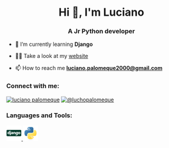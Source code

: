 <h1 align="center">Hi 👋, I'm Luciano</h1>
<h3 align="center">A Jr Python developer</h3>

- 🌱 I’m currently learning **Django**

- 👨‍💻 Take a look at my [website](https://luciano-web.netlify.app/)

- 📫 How to reach me **luciano.palomeque2000@gmail.com**

<h3 align="left">Connect with me:</h3>
<p align="left">
<a href="https://www.linkedin.com/in/luciano-palomeque-82887b209/" target="blank"><img align="center" src="https://raw.githubusercontent.com/rahuldkjain/github-profile-readme-generator/master/src/images/icons/Social/linked-in-alt.svg" alt="luciano palomeque" height="30" width="40" /></a>
<a href="https://medium.com/@luciano-palomeque2000" target="blank"><img align="center" src="https://raw.githubusercontent.com/rahuldkjain/github-profile-readme-generator/master/src/images/icons/Social/medium.svg" alt="@luchopalomeque" height="30" width="40" /></a>
</p>

<h3 align="left">Languages and Tools:</h3>
<p align="left"> <a href="https://www.djangoproject.com/" target="_blank"> <img src="https://raw.githubusercontent.com/devicons/devicon/master/icons/django/django-original.svg" alt="django" width="40" height="40"/> </a> <a href="https://www.python.org" target="_blank"> <img src="https://raw.githubusercontent.com/devicons/devicon/master/icons/python/python-original.svg" alt="python" width="40" height="40"/> </a> </p>
